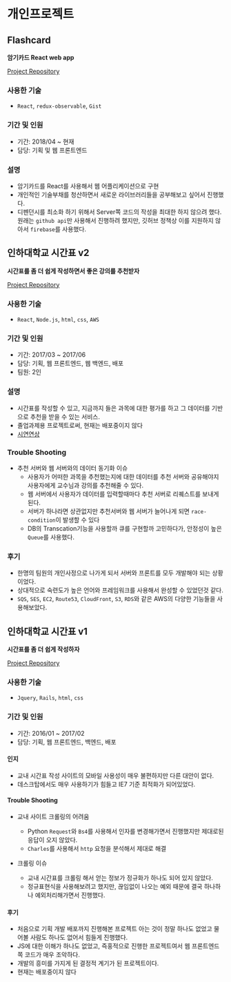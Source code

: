 # 개인프로젝트


## Flashcard

**암기카드 React web app**

[Project Repository](https://github.com/cannalee90/flash-card)

### 사용한 기술

- `React`, `redux-observable`, `Gist`

### 기간 및 인원

- 기간: 2018/04 ~ 현재
- 담당: 기획 및 웹 프론트엔드

### 설명

- 암기카드를 React를 사용해서 웹 어플리케이션으로 구현
- 개인적인 기술부채를 청산하면서 새로운 라이브러리들을 공부해보고 싶어서 진행했다.
- 디펜던시를 최소화 하기 위해서 Server쪽 코드의 작성을 최대한 하지 않으려 했다. 원래는 `github api`만 사용해서 진행하려 했지만, 깃허브 정책상 이를 지원하지 않아서 `firebase`를 사용했다.


## 인하대학교 시간표 v2

**시간표를 좀 더 쉽게 작성하면서 좋은 강의를 추천받자**

[Project Repository](https://github.com/cannalee90/inhatime)

### 사용한 기술

- `React`, `Node.js`, `html`, `css`, `AWS`


### 기간 및 인원

- 기간: 2017/03 ~ 2017/06
- 담당: 기획, 웹 프론트엔드, 웹 백엔드, 배포
- 팀원: 2인

### 설명

- 시간표를 작성할 수 있고, 지금까지 들은 과목에 대한 평가를 하고 그 데이터를 기반으로 추천을 받을 수 있는 서비스.
- 졸업과제용 프로젝트로써, 현재는 배포중이지 않다
- [시연연상](https://www.youtube.com/watch?v=NfAYpNKgrYk&feature=youtu.be)

### Trouble Shooting

- 추천 서버와 웹 서버와의 데이터 동기화 이슈
  - 사용자가 어떠한 과목을 추천했는지에 대한 데이터를 추천 서버와 공유해야지 사용자에게 교수님과 강의를 추천해줄 수 있다.
  - 웹 서버에서 사용자가 데이터를 입력할때마다 추천 서버로 리퀘스트를 보내게 된다.
  - 서버가 하나라면 상관없지만 추천서버와 웹 서버가 늘어나게 되면 `race-condition`이 발생할 수 있다
  - DB의 Transcation기능을 사용할까 큐를 구현할까 고민하다가, 안정성이 높은 `Queue`를 사용했다.

### 후기

- 한명의 팀원의 개인사정으로 나가게 되서 서버와 프론트를 모두 개발해야 되는 상황이었다.
- 상대적으로 숙련도가 높은 언어와 프레임워크를 사용해서 완성할 수 있었던것 같다.
- `SQS`, `SES`, `EC2`, `Route53`, `CloudFront`, `S3`, `RDS`와 같은 AWS의 다양한 기능들을 사용해보았다.


## 인하대학교 시간표 v1

**시간표를 좀 더 쉽게 작성하자**

[Project Repository](https://github.com/cannalee90/inha-schedule)

### 사용한 기술

- `Jquery`, `Rails`, `html`, `css`

### 기간 및 인원 

- 기간: 2016/01 ~ 2017/02
- 담당: 기획, 웹 프론트엔드, 백엔드, 배포

#### 인지
  - 교내 시간표 작성 사이트의 모바일 사용성이 매우 불편하지만 다른 대안이 없다.
  - 데스크탑에서도 매우 사용하기가 힘들고 IE7 기준 최적화가 되어있었다.

#### Trouble Shooting
  - 교내 사이트 크롤링의 어려움
    - Python `Request`와 `Bs4`를 사용해서 인자를 변경해가면서  진행했지만 제대로된 응답이 오지 않았다.
    - `Charles`를 사용해서 `http` 요청을 분석해서 제대로 해결

  - 크롤링 이슈
    - 교내 시간표를 크롤링 해서 얻는 정보가 정규화가 하나도 되어 있지 않았다.
    - 정규표현식을 사용해보려고 했지만, 끊임없이 나오는 예외 때문에 결국 하나하나 예외처리해가면서 진행했다.
  
#### 후기
  - 처음으로 기획 개발 배포까지 진행해본 프로젝트 아는 것이 정말 하나도 없었고 물어볼 사람도 하나도 없어서 힘들게 진행했다.
  - JS에 대한 이해가 하나도 없었고, 즉홍적으로 진행한 프로젝트여서 웹 프론트엔드쪽 코드가 매우 조악하다.
  - 개발의 흥미를 가지게 된 결정적 계기가 된 프로젝트이다.
  - 현재는 배포중이지 않다